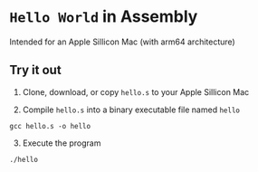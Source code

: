 # `Hello World` in Assembly

Intended for an Apple Sillicon Mac (with arm64 architecture)

## Try it out

1. Clone, download, or copy `hello.s` to your Apple Sillicon Mac

2. Compile `hello.s` into a binary executable file named `hello`

```shell
gcc hello.s -o hello
```

3. Execute the program

```shell
./hello
```
